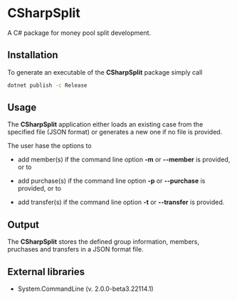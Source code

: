 # CSharpSplit

A C# package for money pool split development.

## Installation

To generate an executable of the **CSharpSplit** package simply call

```sh
dotnet publish -c Release
```

## Usage

The **CSharpSplit** application either loads an existing case from the specified file (JSON format) or generates a new one if no file is provided.

The user hase the options to

* add member(s) if the command line option **-m** or **--member** is provided, or to

* add purchase(s) if the command line option **-p** or **--purchase** is provided, or to

* add transfer(s) if the command line option **-t** or **--transfer** is provided.

## Output

The **CSharpSplit** stores the defined group information, members, pruchases and transfers in a JSON format file.

## External libraries

* System.CommandLine (v. 2.0.0-beta3.22114.1)